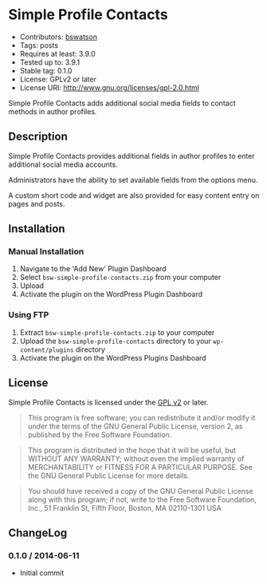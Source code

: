 # Simple Profile Contacts #
* Contributors: [bswatson](http://bsw.io/)
* Tags: posts
* Requires at least: 3.9.0
* Tested up to: 3.9.1
* Stable tag: 0.1.0
* License: GPLv2 or later
* License URI: http://www.gnu.org/licenses/gpl-2.0.html

Simple Profile Contacts adds additional social media fields to contact methods in author profiles.

## Description ##

Simple Profile Contacts provides additional fields in author profiles to enter additional social media accounts.

Administrators have the ability to set available fields from the options menu.

A custom short code and widget are also provided for easy content entry on pages and posts.

## Installation ##

### Manual Installation ###

1. Navigate to the 'Add New' Plugin Dashboard
2. Select `bsw-simple-profile-contacts.zip` from your computer
3. Upload
4. Activate the plugin on the WordPress Plugin Dashboard

### Using FTP ###

1. Extract `bsw-simple-profile-contacts.zip` to your computer
2. Upload the `bsw-simple-profile-contacts` directory to your `wp-content/plugins` directory
3. Activate the plugin on the WordPress Plugins Dashboard

## License ##

Simple Profile Contacts is licensed under the [GPL v2](LICENSE.txt) or later.

> This program is free software; you can redistribute it and/or modify
it under the terms of the GNU General Public License, version 2, as
published by the Free Software Foundation.

> This program is distributed in the hope that it will be useful,
but WITHOUT ANY WARRANTY; without even the implied warranty of
MERCHANTABILITY or FITNESS FOR A PARTICULAR PURPOSE.  See the
GNU General Public License for more details.

> You should have received a copy of the GNU General Public License
along with this program; if not, write to the Free Software
Foundation, Inc., 51 Franklin St, Fifth Floor, Boston, MA  02110-1301  USA

## ChangeLog ##

### 0.1.0 / 2014-06-11 ###

* Initial commit